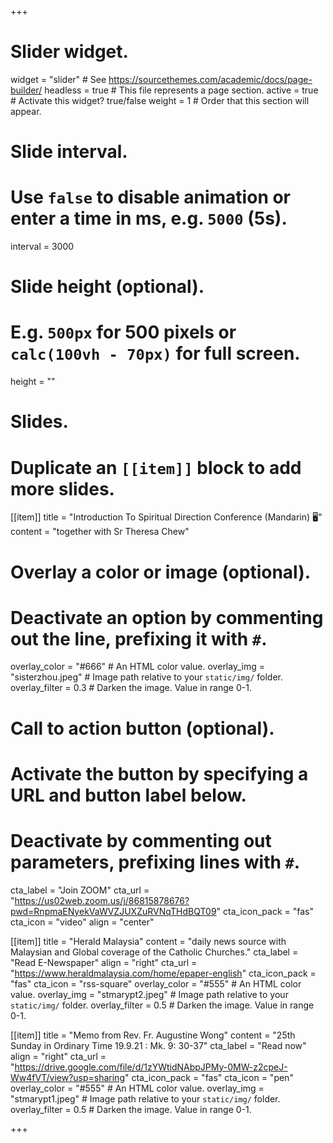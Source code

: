 +++
# Slider widget.
widget = "slider"  # See https://sourcethemes.com/academic/docs/page-builder/
headless = true  # This file represents a page section.
active = true  # Activate this widget? true/false
weight = 1  # Order that this section will appear.

# Slide interval.
# Use `false` to disable animation or enter a time in ms, e.g. `5000` (5s).
interval = 3000

# Slide height (optional).
# E.g. `500px` for 500 pixels or `calc(100vh - 70px)` for full screen.
height = ""

# Slides.
# Duplicate an `[[item]]` block to add more slides.
[[item]]
  title = "Introduction To Spiritual Direction Conference (Mandarin) :desktop_computer:"
  content = "together with Sr Theresa Chew"

  # Overlay a color or image (optional).
  #   Deactivate an option by commenting out the line, prefixing it with `#`.
  overlay_color = "#666"  # An HTML color value.
  overlay_img = "sisterzhou.jpeg"  # Image path relative to your `static/img/` folder.
  overlay_filter = 0.3  # Darken the image. Value in range 0-1.

  # Call to action button (optional).
  #   Activate the button by specifying a URL and button label below.
  #   Deactivate by commenting out parameters, prefixing lines with `#`.
  cta_label = "Join ZOOM"
  cta_url = "https://us02web.zoom.us/j/86815878676?pwd=RnpmaENyekVaWVZJUXZuRVNqTHdBQT09"
  cta_icon_pack = "fas"
  cta_icon = "video"
  align  = "center"

[[item]]
  title = "Herald Malaysia"
  content = "daily news source with Malaysian and Global coverage of the Catholic Churches."
  cta_label = "Read E-Newspaper"
  align = "right"
  cta_url = "https://www.heraldmalaysia.com/home/epaper-english"
  cta_icon_pack = "fas"
  cta_icon = "rss-square"
  overlay_color = "#555"  # An HTML color value.
  overlay_img = "stmarypt2.jpeg"  # Image path relative to your `static/img/` folder.
  overlay_filter = 0.5  # Darken the image. Value in range 0-1.

[[item]]
  title = "Memo from Rev. Fr. Augustine Wong"
  content = "25th  Sunday in Ordinary Time  19.9.21 :  Mk. 9: 30-37"
  cta_label = "Read now"
  align = "right"
  cta_url = "https://drive.google.com/file/d/1zYWtidNAbpJPMy-0MW-z2cpeJ-Ww4fVT/view?usp=sharing"
  cta_icon_pack = "fas"
  cta_icon = "pen"
  overlay_color = "#555"  # An HTML color value.
  overlay_img = "stmarypt1.jpeg"  # Image path relative to your `static/img/` folder.
  overlay_filter = 0.5  # Darken the image. Value in range 0-1.

+++

